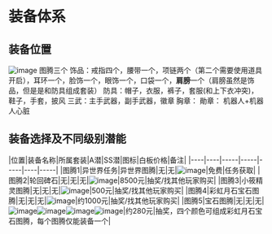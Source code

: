 # 装备体系
## 装备位置
![image](https://user-images.githubusercontent.com/6283866/159213805-abaa4f4b-a477-4915-a743-168cd0f1e522.png)
图腾三个
饰品：戒指四个，腰带一个，项链两个（第二个需要使用道具开启），耳环一个，脸饰一个，眼饰一个，口袋一个，**肩膀**一个（肩膀虽然是饰品，但是是和防具组成套装）
防具：帽子，衣服，裤子，套服(和上下衣冲突)，鞋子，手套，披风
三武：主手武器，副手武器，徽章
胸章：
勛章：
机器人+机器人心脏
## 装备选择及不同级别潜能  
|位置|装备名称|所属套装|A潜|SS潜|图标|白板价格|备注|
|----|----|-----|-----|-----|----|-----|
|图腾1|异世界任务|异世界图腾|无|无|![image](https://user-images.githubusercontent.com/6283866/159214778-05ba040e-311b-4c7a-ad1a-609932b94134.png)|免费|任务获取|
|图腾2|轮回碑石|无|无|无|![image](https://user-images.githubusercontent.com/6283866/159215213-dca723d4-12dd-418b-b98c-24aa579ea917.png)|8500元|抽奖/找其他玩家购买|
|图腾3|小筱精灵图腾|无|无|无|![image](https://user-images.githubusercontent.com/6283866/159215378-de50fd81-f476-44c7-b1d2-f396c9c38853.png)|500元|抽奖/找其他玩家购买|
|图腾4|彩虹月石宝石图腾|无|无|无|![image](https://user-images.githubusercontent.com/6283866/159215472-9bc9ca7d-a6e4-40a8-ac05-df8b4cdc8ec6.png)|约1000元|抽奖/找其他玩家购买|
|图腾5|宝石图腾|无|无|无|![image](https://user-images.githubusercontent.com/6283866/159215530-366857df-8be5-4ac6-9562-486e3417a05b.png)![image](https://user-images.githubusercontent.com/6283866/159215539-b2c41682-6d3d-4fd6-80a0-35e1e2214b83.png)![image](https://user-images.githubusercontent.com/6283866/159215555-f95c1751-e138-42e9-a162-971a88655c61.png)![image](https://user-images.githubusercontent.com/6283866/159215567-92314209-94f6-46ff-b46d-654aeebe02e0.png)|约280元|抽奖，四个颜色可组成彩虹月石宝石图腾，每个图腾仅能装备一个|
## 
